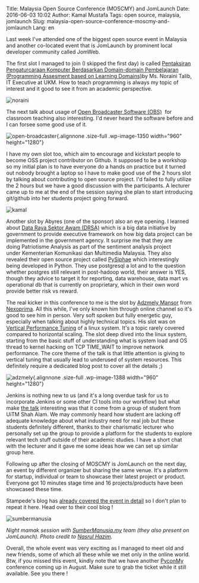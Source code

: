 Title: Malaysia Open Source Conference (MOSCMY) and JomLaunch
Date: 2016-06-03 10:02
Author: Kamal Mustafa
Tags: open source, malaysia, jomlaunch
Slug: malaysia-open-source-conference-moscmy-and-jomlaunch
Lang: en

Last week I've attended one of the biggest open source event in Malaysia
and another co-located event that is JomLaunch by prominent local
developer community called JomWeb.

The first slot I managed to join (I skipped the first day) is
called [Pentaksiran Pengaturcaraan Komputer Berdasarkan Domain-domain
Pembelajaran (Programming Assesment based on Learning
Domains)](http://lanyrd.com/2016/moscmy2016/sdzpgb/)by Ms. Noraini
Talib, IT Executive at UKM. How to teach programming is always my topic
of interest and it good to see it from an academic perspective.

![noraini]({filename}/images/moscmy-jomlaunch-2016/noraini.jpg)

The next talk about usage of [Open Broadcaster Software
(OBS)](https://obsproject.com/)  for classroom teaching also
interesting. I'd never heard the software before and I can forsee some
good use of it.

![open-broadcaster]({filename}/images/moscmy-jomlaunch-2016/open-broadcaster.jpg){.alignnone
.size-full .wp-image-1350 width="960" height="1280"}

I have my own slot too, which aim to encourage and kickstart people to
become OSS project contributor on Github. It supposed to be a workshop
so my initial plan is to have everyone do a hands on practice but it
turned out nobody brought a laptop so I have to make good use of the 2
hours slot by talking about contributing to open source project. I'd
failed to fully utilize the 2 hours but we have a good discussion with
the participants. A lecturer came up to me at the end of the session
saying she plan to start introducing git/github into her students
project going forward.

![kamal]({filename}/images/moscmy-jomlaunch-2016/kamal.jpg)

Another slot by Abyres (one of the sponsor) also an eye opening. I
learned about [Data Raya Sektor Awam
(DRSA)](http://www.mampu.gov.my/DRSA) which is a big data initiative by
government to provide executive framework on how big data project can be
implemented in the government agency. It surprise me that they are
doing Patriotisme Analysis as part of the sentiment analysis project
under Kementerian Komunikasi dan Multimedia Malaysia. They also revealed
their open source project called
[PySiphae](http://pysiphae.readthedocs.io/en/latest/) which
interestingly being developed in Python. They use postgresql a lot and
to the question whether postgres still relevant in post-hadoop world,
their answer is YES, though they advice to target it for reporting, data
warehouse, data mart vs operational db that is currently on proprietary,
which in their own word provide better risk vs reward.

The real kicker in this conference to me is the slot by [Adzmely
Mansor](https://www.linkedin.com/in/adzmely) from
[Nexoprima](https://blog.nexoprima.com/). All this while, I've only
known him through online channel so it's good to see him in person. Very
soft spoken but fully energetic guy, especially when talking about
highly technical topics. His slot was on [Vertical Performance
Tuning](https://www.scribd.com/doc/313886524/Vertical-Performance-Tuning-MOSC2016)
of a linux system. It's a topic rarely covered compared to horizontal
scaling. The slot deep dived into the linux system, starting from the
basic stuff of understanding what is system load and OS thread to kernel
hacking on TCP TIME\_WAIT to improve network performance. The core theme
of the talk is that little attention is giving to vertical tuning that
usually lead to underused of system resources. This definitely require a
dedicated blog post to cover all the details ;)

![adzmely]({filename}/images/moscmy-jomlaunch-2016/adzmely.jpg){.alignnone
.size-full .wp-image-1388 width="960" height="1280"}

Jenkins is nothing new to us (and it's a long overdue task for us to
incorporate Jenkins or some other CI tools into our workflow) but what
make [the talk](http://lanyrd.com/2016/moscmy2016/sdzxqz/) interesting
was that it come from a group of student from UiTM Shah Alam. We may
commonly heard how student are lacking off adequate knowledge about what
industry need for real job but these students definitely different,
thanks to their charismatic lecturer who personally set up the group to
provide a platform for the students to explore relevant tech stuff
outside of their academic studies. I have a short chat with the lecturer
and it gave me some ideas how we can set up similar group here.

Following up after the closing of MOSCMY is JomLaunch on the next day,
an event by different organizer but sharing the same venue. It's a
platform for startup, individual or team to showcase their latest
project or product. Everyone got 10 minutes stage time and 16
projects/products have been showcased these time.

Stampede's blog has [already covered the event in
detail](http://www.stampede-design.com/blog/2016/06/being-all-inspired-at-jomlaunch/)
so I don't plan to repeat it here. Head over to their cool blog !

![sumbermanusia]({filename}/images/moscmy-jomlaunch-2016/sumbermanusia.jpg)

*Night mamak session with [SumberManusia.my](http://sumbermanusia.my/)
team (they also present on JomLaunch). Photo credit to [Nasrul
Hazim](http://blog.nasrulhazim.com/).*

Overall, the whole event was very exciting as I managed to meet old and
new friends, some of which all these while we met only in the online
world. Btw, if you missed this event, kindly note that we have another
[PyconMy](https://pycon.my/) conference coming up in August. Make sure
to grab the ticket while it still available. See you there !
